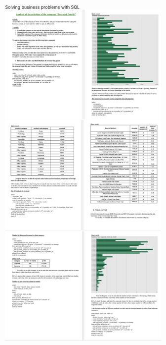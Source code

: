 Solving business problems with SQL
![page_1_2](https://github.com/SalveDA/SQL/blob/main/page_1_2.png)
![page_3_4](https://github.com/SalveDA/SQL/blob/main/page_3_4.png)
![page_5_6](https://github.com/SalveDA/SQL/blob/main/page_5_6.png)
